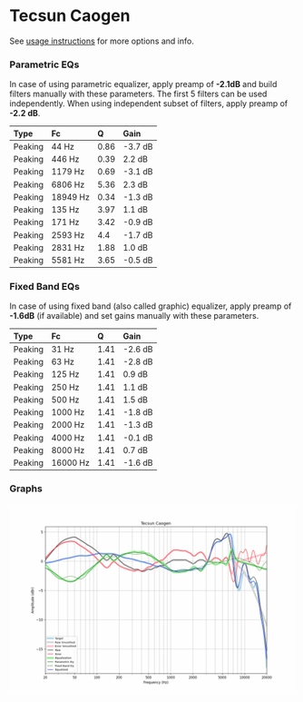 # Tecsun Caogen
See [usage instructions](https://github.com/jaakkopasanen/AutoEq#usage) for more options and info.

### Parametric EQs
In case of using parametric equalizer, apply preamp of **-2.1dB** and build filters manually
with these parameters. The first 5 filters can be used independently.
When using independent subset of filters, apply preamp of **-2.2 dB**.

| Type    | Fc       |    Q | Gain    |
|:--------|:---------|:-----|:--------|
| Peaking | 44 Hz    | 0.86 | -3.7 dB |
| Peaking | 446 Hz   | 0.39 | 2.2 dB  |
| Peaking | 1179 Hz  | 0.69 | -3.1 dB |
| Peaking | 6806 Hz  | 5.36 | 2.3 dB  |
| Peaking | 18949 Hz | 0.34 | -1.3 dB |
| Peaking | 135 Hz   | 3.97 | 1.1 dB  |
| Peaking | 171 Hz   | 3.42 | -0.9 dB |
| Peaking | 2593 Hz  | 4.4  | -1.7 dB |
| Peaking | 2831 Hz  | 1.88 | 1.0 dB  |
| Peaking | 5581 Hz  | 3.65 | -0.5 dB |

### Fixed Band EQs
In case of using fixed band (also called graphic) equalizer, apply preamp of **-1.6dB**
(if available) and set gains manually with these parameters.

| Type    | Fc       |    Q | Gain    |
|:--------|:---------|:-----|:--------|
| Peaking | 31 Hz    | 1.41 | -2.6 dB |
| Peaking | 63 Hz    | 1.41 | -2.8 dB |
| Peaking | 125 Hz   | 1.41 | 0.9 dB  |
| Peaking | 250 Hz   | 1.41 | 1.1 dB  |
| Peaking | 500 Hz   | 1.41 | 1.5 dB  |
| Peaking | 1000 Hz  | 1.41 | -1.8 dB |
| Peaking | 2000 Hz  | 1.41 | -1.3 dB |
| Peaking | 4000 Hz  | 1.41 | -0.1 dB |
| Peaking | 8000 Hz  | 1.41 | 0.7 dB  |
| Peaking | 16000 Hz | 1.41 | -1.6 dB |

### Graphs
![](./Tecsun%20Caogen.png)